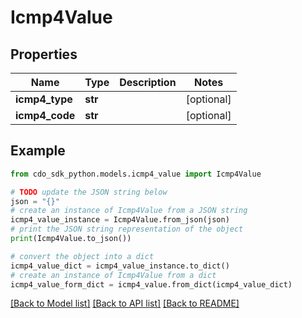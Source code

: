 # Icmp4Value


## Properties

Name | Type | Description | Notes
------------ | ------------- | ------------- | -------------
**icmp4_type** | **str** |  | [optional] 
**icmp4_code** | **str** |  | [optional] 

## Example

```python
from cdo_sdk_python.models.icmp4_value import Icmp4Value

# TODO update the JSON string below
json = "{}"
# create an instance of Icmp4Value from a JSON string
icmp4_value_instance = Icmp4Value.from_json(json)
# print the JSON string representation of the object
print(Icmp4Value.to_json())

# convert the object into a dict
icmp4_value_dict = icmp4_value_instance.to_dict()
# create an instance of Icmp4Value from a dict
icmp4_value_form_dict = icmp4_value.from_dict(icmp4_value_dict)
```
[[Back to Model list]](../README.md#documentation-for-models) [[Back to API list]](../README.md#documentation-for-api-endpoints) [[Back to README]](../README.md)


